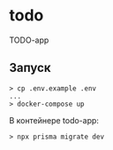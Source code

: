 # todo
TODO-app

## Запуск
```shell
> cp .env.example .env
...
> docker-compose up 
```

В контейнере todo-app:
```shell
> npx prisma migrate dev
```
